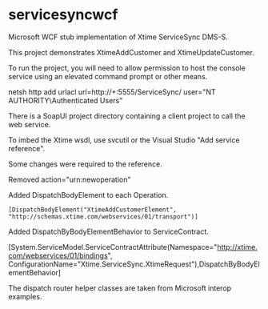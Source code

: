 servicesyncwcf
==============

Microsoft WCF stub implementation of Xtime ServiceSync DMS-S.

This project demonstrates XtimeAddCustomer and XtimeUpdateCustomer.

To run the project, you will need to allow permission to host the console service using an elevated command prompt or other means.

netsh http add urlacl url=http://+:5555/ServiceSync/ user="NT AUTHORITY\Authenticated Users"

There is a SoapUI project directory containing a client project to call the web service.

To imbed the Xtime wsdl, use svcutil or the Visual Studio "Add service reference".

Some changes were required to the reference.

  Removed action="urn:newoperation"
  
  Added DispatchBodyElement to each Operation.
  
    [DispatchBodyElement("XtimeAddCustomerElement", "http://schemas.xtime.com/webservices/01/transport")]
    
  Added DispatchByBodyElementBehavior to ServiceContract.
  
   [System.ServiceModel.ServiceContractAttribute(Namespace="http://xtime.com/webservices/01/bindings", ConfigurationName="Xtime.ServiceSync.XtimeRequest"),DispatchByBodyElementBehavior]
  
  The dispatch router helper classes are taken from Microsoft interop examples.

